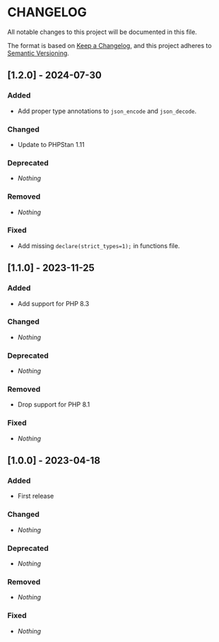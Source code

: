 # CHANGELOG

All notable changes to this project will be documented in this file.

The format is based on [Keep a Changelog](https://keepachangelog.com), and this project adheres to [Semantic Versioning](https://semver.org).

## [1.2.0] - 2024-07-30
### Added
* Add proper type annotations to `json_encode` and `json_decode`.

### Changed
* Update to PHPStan 1.11

### Deprecated
* *Nothing*

### Removed
* *Nothing*

### Fixed
* Add missing `declare(strict_types=1);` in functions file.


## [1.1.0] - 2023-11-25
### Added
* Add support for PHP 8.3

### Changed
* *Nothing*

### Deprecated
* *Nothing*

### Removed
* Drop support for PHP 8.1

### Fixed
* *Nothing*


## [1.0.0] - 2023-04-18
### Added
* First release

### Changed
* *Nothing*

### Deprecated
* *Nothing*

### Removed
* *Nothing*

### Fixed
* *Nothing*
